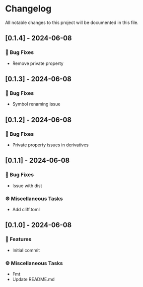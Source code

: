 # Changelog

All notable changes to this project will be documented in this file.

## [0.1.4] - 2024-06-08

### 🐛 Bug Fixes

- Remove private property

## [0.1.3] - 2024-06-08

### 🐛 Bug Fixes

- Symbol renaming issue

## [0.1.2] - 2024-06-08

### 🐛 Bug Fixes

- Private property issues in derivatives

## [0.1.1] - 2024-06-08

### 🐛 Bug Fixes

- Issue with dist

### ⚙️ Miscellaneous Tasks

- Add cliff.toml

## [0.1.0] - 2024-06-08

### 🚀 Features

- Initial commit

### ⚙️ Miscellaneous Tasks

- Fmt
- Update README.md
